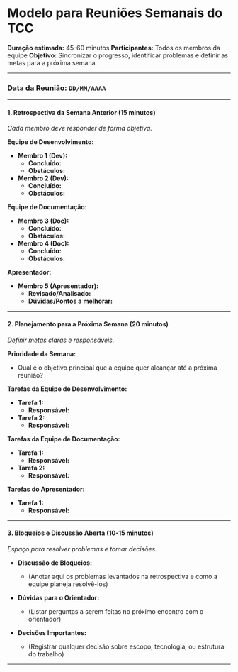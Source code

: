 # Modelo para Reuniões Semanais do TCC

**Duração estimada:** 45-60 minutos
**Participantes:** Todos os membros da equipe
**Objetivo:** Sincronizar o progresso, identificar problemas e definir as metas para a próxima semana.

---

### Data da Reunião: `DD/MM/AAAA`

---

#### 1. Retrospectiva da Semana Anterior (15 minutos)

*Cada membro deve responder de forma objetiva.*

**Equipe de Desenvolvimento:**
*   **Membro 1 (Dev):**
    *   **Concluído:**
    *   **Obstáculos:**
*   **Membro 2 (Dev):**
    *   **Concluído:**
    *   **Obstáculos:**

**Equipe de Documentação:**
*   **Membro 3 (Doc):**
    *   **Concluído:**
    *   **Obstáculos:**
*   **Membro 4 (Doc):**
    *   **Concluído:**
    *   **Obstáculos:**

**Apresentador:**
*   **Membro 5 (Apresentador):**
    *   **Revisado/Analisado:**
    *   **Dúvidas/Pontos a melhorar:**

---

#### 2. Planejamento para a Próxima Semana (20 minutos)

*Definir metas claras e responsáveis.*

**Prioridade da Semana:**
*   Qual é o objetivo principal que a equipe quer alcançar até a próxima reunião?

**Tarefas da Equipe de Desenvolvimento:**
*   **Tarefa 1:**
    *   **Responsável:**
*   **Tarefa 2:**
    *   **Responsável:**

**Tarefas da Equipe de Documentação:**
*   **Tarefa 1:**
    *   **Responsável:**
*   **Tarefa 2:**
    *   **Responsável:**

**Tarefas do Apresentador:**
*   **Tarefa 1:**
    *   **Responsável:**

---

#### 3. Bloqueios e Discussão Aberta (10-15 minutos)

*Espaço para resolver problemas e tomar decisões.*

*   **Discussão de Bloqueios:**
    *   (Anotar aqui os problemas levantados na retrospectiva e como a equipe planeja resolvê-los)

*   **Dúvidas para o Orientador:**
    *   (Listar perguntas a serem feitas no próximo encontro com o orientador)

*   **Decisões Importantes:**
    *   (Registrar qualquer decisão sobre escopo, tecnologia, ou estrutura do trabalho)

---
